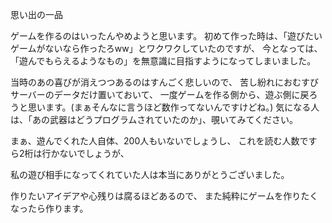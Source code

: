 思い出の一品



ゲームを作るのはいったんやめようと思います。
初めて作った時は、「遊びたいゲームがないなら作ったろww」とワクワクしていたのですが、
今となっては、「遊んでもらえるようなもの」を無意識に目指すようになってしまいました。

当時のあの喜びが消えつつあるのはすんごく悲しいので、
苦し紛れにおむすびサーバーのデータだけ置いておいて、
一度ゲームを作る側から、遊ぶ側に戻ろうと思います。(まぁそんなに言うほど数作ってないんですけどね。)
気になる人は、「あの武器はどうプログラムされていたのか」、覗いてみてください。

まぁ、遊んでくれた人自体、200人もいないでしょうし、
これを読む人数ですら2桁は行かないでしょうが、

私の遊び相手になってくれていた人は本当にありがとうございました。


作りたいアイデアや心残りは腐るほどあるので、
また純粋にゲームを作りたくなったら作ります。
